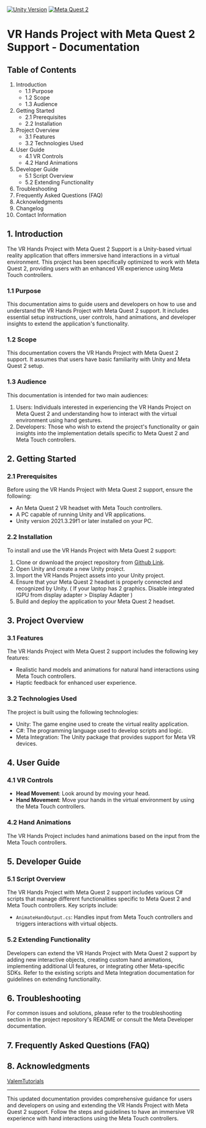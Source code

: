 [![Unity Version](https://img.shields.io/badge/Unity-2021.3.29f1-green)](https://unity.com/)
[![Meta Quest 2](https://img.shields.io/badge/Meta%20Quest%202-Support-blue)](https://www.meta.com/quest/products/quest-2/)

# VR Hands Project with Meta Quest 2 Support - Documentation

## Table of Contents
1. Introduction
   - 1.1 Purpose
   - 1.2 Scope
   - 1.3 Audience
2. Getting Started
   - 2.1 Prerequisites
   - 2.2 Installation
3. Project Overview
   - 3.1 Features
   - 3.2 Technologies Used
4. User Guide
   - 4.1 VR Controls
   - 4.2 Hand Animations
5. Developer Guide
   - 5.1 Script Overview
   - 5.2 Extending Functionality
6. Troubleshooting
7. Frequently Asked Questions (FAQ)
8. Acknowledgments
9. Changelog
10. Contact Information

## 1. Introduction
The VR Hands Project with Meta Quest 2 Support is a Unity-based virtual reality application that offers immersive hand interactions in a virtual environment. This project has been specifically optimized to work with Meta Quest 2, providing users with an enhanced VR experience using Meta Touch controllers.

### 1.1 Purpose
This documentation aims to guide users and developers on how to use and understand the VR Hands Project with Meta Quest 2 support. It includes essential setup instructions, user controls, hand animations, and developer insights to extend the application's functionality.

### 1.2 Scope
This documentation covers the VR Hands Project with Meta Quest 2 support. It assumes that users have basic familiarity with Unity and Meta Quest 2 setup.

### 1.3 Audience
This documentation is intended for two main audiences:
1. Users: Individuals interested in experiencing the VR Hands Project on Meta Quest 2 and understanding how to interact with the virtual environment using hand gestures.
2. Developers: Those who wish to extend the project's functionality or gain insights into the implementation details specific to Meta Quest 2 and Meta Touch controllers.

## 2. Getting Started

### 2.1 Prerequisites
Before using the VR Hands Project with Meta Quest 2 support, ensure the following:

- An Meta Quest 2 VR headset with Meta Touch controllers.
- A PC capable of running Unity and VR applications.
- Unity version 2021.3.29f1 or later installed on your PC.

### 2.2 Installation
To install and use the VR Hands Project with Meta Quest 2 support:

1. Clone or download the project repository from [Github Link](https://github.com/shivamkonkar/VR-hand/archive/refs/heads/main.zip).
2. Open Unity and create a new Unity project.
3. Import the VR Hands Project assets into your Unity project.
4. Ensure that your Meta Quest 2 headset is properly connected and recognized by Unity. ( If your laptop has 2 graphics. Disable integrated IGPU from display adapter > Display Adapter )
5. Build and deploy the application to your Meta Quest 2 headset.

   

## 3. Project Overview

### 3.1 Features
The VR Hands Project with Meta Quest 2 support includes the following key features:

- Realistic hand models and animations for natural hand interactions using Meta Touch controllers.
- Haptic feedback for enhanced user experience.

### 3.2 Technologies Used
The project is built using the following technologies:

- Unity: The game engine used to create the virtual reality application.
- C#: The programming language used to develop scripts and logic.
- Meta Integration: The Unity package that provides support for Meta VR devices.

## 4. User Guide

### 4.1 VR Controls
- **Head Movement**: Look around by moving your head.
- **Hand Movement**: Move your hands in the virtual environment by using the Meta Touch controllers.

### 4.2 Hand Animations
The VR Hands Project includes hand animations based on the input from the Meta Touch controllers.

## 5. Developer Guide

### 5.1 Script Overview
The VR Hands Project with Meta Quest 2 support includes various C# scripts that manage different functionalities specific to Meta Quest 2 and Meta Touch controllers. Key scripts include:

- `AnimateHandOutput.cs`: Handles input from Meta Touch controllers and triggers interactions with virtual objects.

### 5.2 Extending Functionality
Developers can extend the VR Hands Project with Meta Quest 2 support by adding new interactive objects, creating custom hand animations, implementing additional UI features, or integrating other Meta-specific SDKs. Refer to the existing scripts and Meta Integration documentation for guidelines on extending functionality.

## 6. Troubleshooting
For common issues and solutions, please refer to the troubleshooting section in the project repository's README or consult the Meta Developer documentation.

## 7. Frequently Asked Questions (FAQ)

## 8. Acknowledgments
[ValemTutorials](https://www.youtube.com/@ValemTutorials)

---
This updated documentation provides comprehensive guidance for users and developers on using and extending the VR Hands Project with Meta Quest 2 support. Follow the steps and guidelines to have an immersive VR experience with hand interactions using the Meta Touch controllers.

